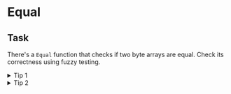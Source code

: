 # Equal

## Task
There's a `Equal` function that checks if two byte arrays are equal. Check its correctness using fuzzy testing.

<details><summary>Tip 1</summary>

```go
func FuzzEqual(f *testing.F) {
}

```

</details>

<details><summary>Tip 2</summary>

You can shorten the fuzzy test execution time using `-fuzztime=5s` attribute.

</details>
